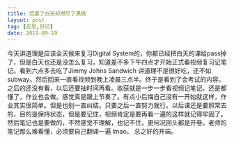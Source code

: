 ```yaml
---
title: 荒废了白天却燃尽了黑夜
layout: post
tag: [反思,日记]
date: 2019-09-19
---
```

今天讲道理是应该全天候来复习Digital System的，你都已经把白天的课给pass掉了，但是白天也还是没怎么复习，知道差不多下午四点才开始正式看视频复习记笔记。看到六点多去吃了Jimmy Johns Sandwich 讲道理不是很好吃，还不如subway。然后回来一直看视频到晚上凌晨三点半。终于是看到了会考试的内容。之后的还没有看，以后还要抽时间再看。收获就是一步一步看视频记笔记，还是都懂了，作业也会做。感觉真是跟上节奏了。有点小后悔自己没有一开始就这样，作业其实很简单。但是也别一直纠结。只要之后一直努力就行。以后课还是要照常去的，目的是保持状态，但是要记住，视频肯定是要再看一遍的这样就记得牢固了。然后笔记也是要做的，不然感觉不理解，也记不住，更何况回头都是开卷。老师的笔记那么难看懂，必须要自己翻译一遍 lmao。 总之好的开端。